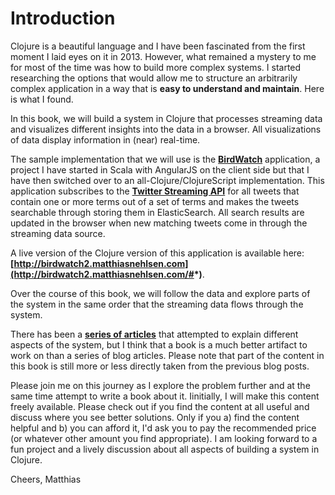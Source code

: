 # Introduction

Clojure is a beautiful language and I have been fascinated from the first moment I laid eyes on it in 2013. However, what remained a mystery to me for most of the time was how to build more complex systems. I started researching the options that would allow me to structure an arbitrarily complex application in a way that is **easy to understand and maintain**. Here is what I found.

In this book, we will build a system in Clojure that processes streaming data and visualizes different insights into the data in a browser. All visualizations of data display information in (near) real-time.

The sample implementation that we will use is the **[BirdWatch](https://github.com/matthiasn/BirdWatch)** application, a project I have started in Scala with AngularJS on the client side but that I have then switched over to an all-Clojure/ClojureScript implementation. This application subscribes to the **[Twitter Streaming API](https://dev.twitter.com/docs/streaming-apis)** for all tweets that contain one or more terms out of a set of terms and makes the tweets searchable through storing them in ElasticSearch. All search results are updated in the browser when new matching tweets come in through the streaming data source.

A live version of the Clojure version of this application is available here: **[http://birdwatch2.matthiasnehlsen.com](http://birdwatch2.matthiasnehlsen.com/#*)**.

Over the course of this book, we will follow the data and explore parts of the system in the same order that the streaming data flows through the system.

There has been a **[series of articles](http://matthiasnehlsen.com/blog/2014/09/24/Building-Systems-in-Clojure-1/)** that attempted to explain different aspects of the system, but I think that a book is a much better artifact to work on than a series of blog articles. Please note that part of the content in this book is still more or less directly taken from the previous blog posts.

Please join me on this journey as I explore the problem further and at the same time attempt to write a book about it. Iinitially, I will make this content freely available. Please check out if you find the content at all useful and discuss where you see better solutions. Only if you a) find the content helpful and b) you can afford it, I'd ask you to pay the recommended price (or whatever other amount you find appropriate). I am looking forward to a fun project and a lively discussion about all aspects of building a system in Clojure.

Cheers,
Matthias